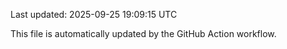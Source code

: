 Last updated: 2025-09-25 19:09:15 UTC

This file is automatically updated by the GitHub Action workflow.
